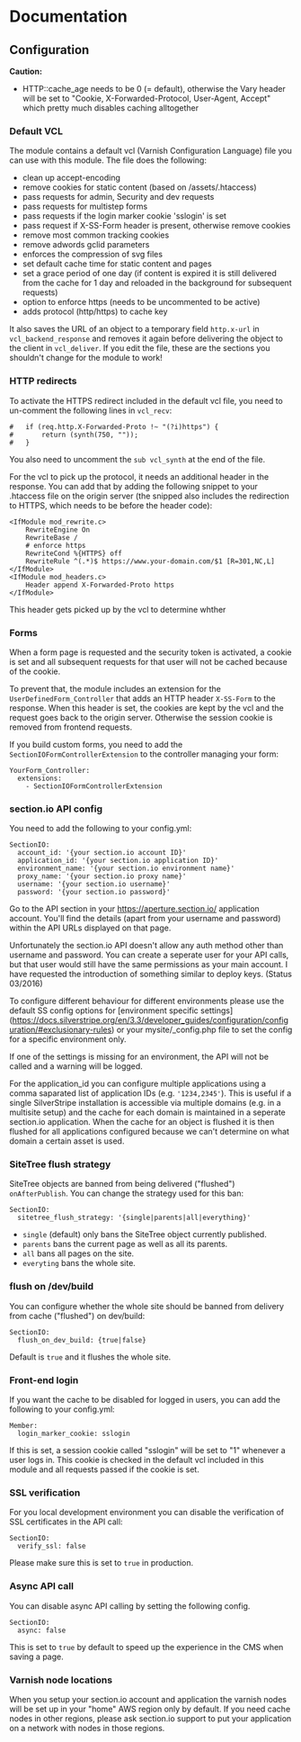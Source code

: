 # Documentation

## Configuration

**Caution:**

* HTTP::cache_age needs to be 0 (= default), otherwise the Vary header will be set to "Cookie, X-Forwarded-Protocol, User-Agent, Accept" which pretty much disables caching alltogether

### Default VCL

The module contains a default vcl (Varnish Configuration Language) file you can use with this module. The file does the following:

* clean up accept-encoding
* remove cookies for static content (based on /assets/.htaccess)
* pass requests for admin, Security and dev requests
* pass requests for multistep forms
* pass requests if the login marker cookie 'sslogin' is set
* pass request if X-SS-Form header is present, otherwise remove cookies
* remove most common tracking cookies
* remove adwords gclid parameters
* enforces the compression of svg files
* set default cache time for static content and pages
* set a grace period of one day (if content is expired it is still delivered from the cache for 1 day and reloaded in the background for subsequent requests)
* option to enforce https (needs to be uncommented to be active)
* adds protocol (http/https) to cache key

It also saves the URL of an object to a temporary field `http.x-url` in `vcl_backend_response` and removes it again before delivering the object to the client in `vcl_deliver`. If you edit the file, these are the sections you shouldn't change for the module to work!

### HTTP redirects

To activate the HTTPS redirect included in the default vcl file, you need to un-comment the following lines in `vcl_recv`:
```
#	if (req.http.X-Forwarded-Proto !~ "(?i)https") {
#		return (synth(750, ""));
#	}
```
You also need to uncomment the `sub vcl_synth` at the end of the file.

For the vcl to pick up the protocol, it needs an additional header in the response. You can add that by adding the following snippet to your .htaccess file on the origin server (the snipped also includes the redirection to HTTPS, which needs to be before the header code):
```
<IfModule mod_rewrite.c>
	RewriteEngine On
	RewriteBase /
	# enforce https
	RewriteCond %{HTTPS} off
	RewriteRule ^(.*)$ https://www.your-domain.com/$1 [R=301,NC,L]
</IfModule>
<IfModule mod_headers.c>
	Header append X-Forwarded-Proto https
</IfModule>
```

This header gets picked up by the vcl to determine whther 

### Forms

When a form page is requested and the security token is activated, a cookie is set and all subsequent requests for that user will not be cached because of the cookie.

To prevent that, the module includes an extension for the `UserDefinedForm_Controller` that adds an HTTP header `X-SS-Form` to the response. When this header is set, the cookies are kept by the vcl and the request goes back to the origin server. Otherwise the session cookie is removed from frontend requests.

If you build custom forms, you need to add the `SectionIOFormControllerExtension` to the controller managing your form:

```
YourForm_Controller:
  extensions:
    - SectionIOFormControllerExtension
```

### section.io API config

You need to add the following to your config.yml: 

```
SectionIO:
  account_id: '{your section.io account ID}'
  application_id: '{your section.io application ID}'
  environment_name: '{your section.io environment name}'
  proxy_name: '{your section.io proxy name}'
  username: '{your section.io username}'
  password: '{your section.io password}'
```

Go to the API section in your https://aperture.section.io/ application account. You'll find the details (apart from your username and password) within the API URLs displayed on that page.

Unfortunately the section.io API doesn't allow any auth method other than username and password. You can create a seperate user for your API calls, but that user would still have the same permissions as your main account. I have requested the introduction of something similar to deploy keys. (Status 03/2016) 

To configure different behaviour for different environments please use the default SS config options for [environment specific settings] (https://docs.silverstripe.org/en/3.3/developer_guides/configuration/configuration/#exclusionary-rules) or your mysite/_config.php file to set the config for a specific environment only. 

If one of the settings is missing for an environment, the API will not be called and a warning will be logged. 

For the application_id you can configure multiple applications using a comma saparated list of application IDs (e.g. `'1234,2345'`). This is useful if a single SilverStripe installation is accessible via multiple domains (e.g. in a multisite setup) and the cache for each domain is maintained in a seperate section.io application. When the cache for an object is flushed it is then flushed for all applications configured because we can't determine on what domain a certain asset is used.

### SiteTree flush strategy

SiteTree objects are banned from being delivered ("flushed") `onAfterPublish`. You can change the strategy used for this ban:  

```
SectionIO:
  sitetree_flush_strategy: '{single|parents|all|everything}'
```

* `single` (default) only bans the SiteTree object currently published.
* `parents` bans the current page as well as all its parents.
* `all` bans all pages on the site.
* `everyting` bans the whole site.

### flush on /dev/build

You can configure whether the whole site should be banned from delivery from cache ("flushed") on dev/build: 

```
SectionIO:
  flush_on_dev_build: {true|false}
```

Default is `true` and it flushes the whole site.

### Front-end login

If you want the cache to be disabled for logged in users, you can add the following to your config.yml:

```
Member:
  login_marker_cookie: sslogin
```

If this is set, a session cookie called "sslogin" will be set to "1" whenever a user logs in. This cookie is checked in the default vcl included in this module and all requests passed if the cookie is set. 

### SSL verification

For you local development environment you can disable the verification of SSL certificates in the API call:

```
SectionIO:
  verify_ssl: false
```

Please make sure this is set to `true` in production.

### Async API call

You can disable async API calling by setting the following config.

```
SectionIO:
  async: false
```

This is set to `true` by default to speed up the experience in the CMS when saving a page. 

### Varnish node locations

When you setup your section.io account and application the varnish nodes will be set up in your "home" AWS region only by default. If you need cache nodes in other regions, please ask section.io support to put your application on a network with nodes in those regions. 
